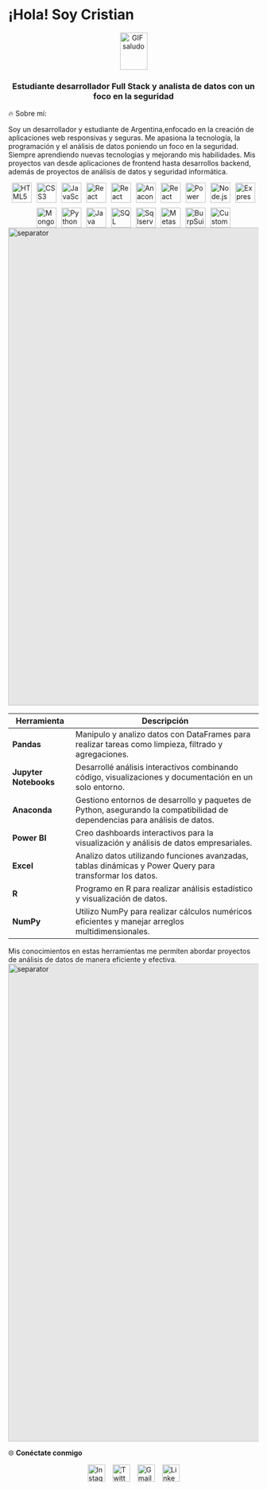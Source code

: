 # ¡Hola! Soy Cristian
<p align="center"> <img src="https://user-images.githubusercontent.com/74038190/214644152-52f47eb3-5e31-4f47-8758-05c9468d5596.gif" alt="GIF saludo" style="vertical-align: middle; width: 55px; height: 75px;" /> <h3 align="center">Estudiante desarrollador Full Stack y analista de datos con un foco en la seguridad</h3> </p>
🔥 Sobre mí:

Soy un desarrollador y estudiante de Argentina,enfocado en la creación de aplicaciones web responsivas y seguras. Me apasiona la tecnología, la programación y el análisis de datos poniendo un foco en la seguridad. Siempre aprendiendo nuevas tecnologias y mejorando mis habilidades. Mis proyectos van desde aplicaciones de frontend hasta desarrollos backend, además de proyectos de análisis de datos y seguridad informática.

<div style="display: flex; justify-content: center; gap: 10px; flex-wrap: wrap;">
    <img src="https://cdn.jsdelivr.net/gh/devicons/devicon/icons/html5/html5-original.svg" height="40" alt="HTML5 Logo"/>
    <img src="https://cdn.jsdelivr.net/gh/devicons/devicon/icons/css3/css3-original.svg" height="40" alt="CSS3 Logo"/>
    <img src="https://cdn.jsdelivr.net/gh/devicons/devicon/icons/javascript/javascript-original.svg" height="40" alt="JavaScript Logo"/>
    <img src="https://cdn.jsdelivr.net/gh/devicons/devicon/icons/react/react-original.svg" height="40" alt="React Logo"/>
    <img src="https://cdn.jsdelivr.net/gh/devicons/devicon/icons/pandas/pandas-original.svg" height="40" alt="React Logo"/>
    <img src="https://icon.icepanel.io/Technology/svg/Anaconda.svg" height="40" alt="Anaconda Logo"/>
    <img src="https://cdn.jsdelivr.net/gh/devicons/devicon/icons/jupyter/jupyter-original.svg" height="40" alt="React Logo"/>
    <img src="https://1000marcas.net/wp-content/uploads/2022/08/Microsoft-Power-BI-Logo.png" height="40" alt="Power BI Logo"/>   
    <img src="https://cdn.jsdelivr.net/gh/devicons/devicon/icons/nodejs/nodejs-original.svg" height="40" alt="Node.js Logo"/>
    <img src="https://cdn.jsdelivr.net/gh/devicons/devicon/icons/express/express-original.svg" height="40" alt="Express Logo"/>
    <img src="https://cdn.jsdelivr.net/gh/devicons/devicon/icons/mongodb/mongodb-original.svg" height="40" alt="MongoDB Logo"/>
    <img src="https://cdn.jsdelivr.net/gh/devicons/devicon/icons/python/python-original.svg" height="40" alt="Python Logo"/>
    <img src="https://cdn.jsdelivr.net/gh/devicons/devicon/icons/java/java-original.svg" height="40" alt="Java Logo"/>
    <img src="https://cdn.jsdelivr.net/gh/devicons/devicon/icons/mysql/mysql-original.svg" height="40" alt="SQL Logo"/>
    <img src="https://www.svgrepo.com/show/303229/microsoft-sql-server-logo.svg" height="40" alt="Sqlserver" /> 
    <img src="https://img.icons8.com/?size=256w&id=97AFS4JiW8vx&format=png" height="40" alt="Metasploit Logo"/>
    <img src="https://upload.wikimedia.org/wikipedia/commons/e/e6/Logo_burpsuite.jpg" height="40" alt="BurpSuite Logo"/>
    <img src="https://github.com/user-attachments/assets/2bf7ac58-7ad1-44b1-94cf-48e3bf0d3d3c" height="40" alt="Custom Logo"/>
</div>
<img style="display: block; margin: auto; background-color: hsl(0, 0%, 90%); width: 100vw; height: auto;" src="https://user-images.githubusercontent.com/74038190/212284115-f47cd8ff-2ffb-4b04-b5bf-4d1c14c0247f.gif" alt="separator" />

| Herramienta             | Descripción                                                                                                      |
| ----------------------- | ---------------------------------------------------------------------------------------------------------------- |
| **Pandas**              | Manipulo y analizo datos con DataFrames para realizar tareas como limpieza, filtrado y agregaciones.              |
| **Jupyter Notebooks**   | Desarrollé análisis interactivos combinando código, visualizaciones y documentación en un solo entorno.           |
| **Anaconda**            | Gestiono entornos de desarrollo y paquetes de Python, asegurando la compatibilidad de dependencias para análisis de datos. |
| **Power BI**            | Creo dashboards interactivos para la visualización y análisis de datos empresariales.                            |
| **Excel**               | Analizo datos utilizando funciones avanzadas, tablas dinámicas y Power Query para transformar los datos.          |
| **R**                   | Programo en R para realizar análisis estadístico y visualización de datos.                                       |
| **NumPy**               | Utilizo NumPy para realizar cálculos numéricos eficientes y manejar arreglos multidimensionales.                  |

Mis conocimientos en estas herramientas me permiten abordar proyectos de análisis de datos de manera eficiente y efectiva.
<img style="display: block; margin: auto; background-color: hsl(0, 0%, 90%); width: 100vw; height: auto;" src="https://user-images.githubusercontent.com/74038190/212284115-f47cd8ff-2ffb-4b04-b5bf-4d1c14c0247f.gif" alt="separator" />

🌐 **Conéctate conmigo**
<div style="display: flex; justify-content: center; gap: 15px;">
  <a href="https://www.instagram.com/tu_perfil" target="_blank" rel="noopener noreferrer">
    <img src="https://img.shields.io/static/v1?message=Instagram&logo=instagram&label=&color=E4405F&logoColor=white&labelColor=&style=for-the-badge" height="35" alt="Instagram logo" />
  </a>
    <a href="https://twitter.com/tu_perfil" target="_blank" rel="noopener noreferrer">
    <img src="https://img.shields.io/static/v1?message=Twitter&logo=twitter&label=&color=1DA1F2&logoColor=white&labelColor=&style=for-the-badge" height="35" alt="Twitter logo" />
  </a>
  <a href="mailto:jerybbkuuukkrjhwioio@gmail.com" target="_blank" rel="noopener noreferrer">
    <img src="https://img.shields.io/static/v1?message=Gmail&logo=gmail&label=&color=D14836&logoColor=white&labelColor=&style=for-the-badge" height="35" alt="Gmail logo" />
  </a>
  <a href="https://www.linkedin.com/in/tu-perfil" target="_blank" rel="noopener noreferrer">
    <img src="https://img.shields.io/static/v1?message=LinkedIn&logo=linkedin&label=&color=0077B5&logoColor=white&labelColor=&style=for-the-badge" height="35" alt="LinkedIn logo" />
  </a>
</div>





